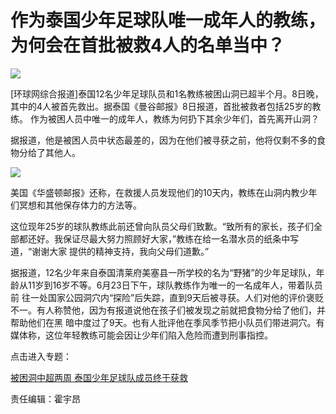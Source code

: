 # 作为泰国少年足球队唯一成年人的教练，为何会在首批被救4人的名单当中？

![](http://n.sinaimg.cn/translate/753/w482h271/20180709/g1J--hezpzwt9930830.jpg)

[环球网综合报道]泰国12名少年足球队员和1名教练被困山洞已超半个月。8日晚，其中的4人被首先救出。据泰国《曼谷邮报》8日报道，首批被救者包括25岁的教练。
作为被困人员中唯一的成年人，教练为何扔下其余少年们，首先离开山洞？

据报道，他是被困人员中状态最差的，因为在他们被寻获之前，他将仅剩不多的食物分给了其他人。

![](http://n.sinaimg.cn/translate/500/w780h520/20180709/Tkg5-hezpzwt9931014.jpg)

美国《华盛顿邮报》还称，在救援人员发现他们的10天内，教练在山洞内教少年们冥想和其他保存体力的方法等。

这位现年25岁的球队教练此前还曾向队员父母们致歉。“致所有的家长，孩子们全部都还好。我保证尽最大努力照顾好大家，”教练在给一名潜水员的纸条中写道，“谢谢大家
提供的精神支持，我向父母们道歉。”

据报道，12名少年来自泰国清莱府美塞县一所学校的名为“野猪”的少年足球队，年龄从11岁到16岁不等。6月23日下午，球队教练作为唯一的一名成年人，带着队员前
往一处国家公园洞穴内“探险”后失踪，直到9天后被寻获。人们对他的评价褒贬不一。有人称赞他，因为有报道说他在孩子们被发现之前就把食物分给了他们，并帮助他们在黑
暗中度过了9天。也有人批评他在季风季节把小队员们带进洞穴。有媒体称，这位年轻教练可能会因让少年们陷入危险而遭到刑事指控。

点击进入专题：

[被困洞中超两周 泰国少年足球队成员终于获救](http://news.sina.cn/zt_d/tailfootball)

责任编辑：霍宇昂

